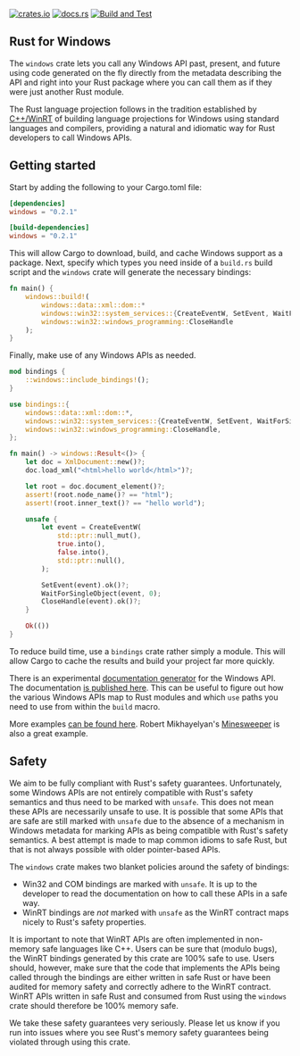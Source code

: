 [![crates.io](https://img.shields.io/crates/v/windows.svg)](https://crates.io/crates/windows)
[![docs.rs](https://docs.rs/windows/badge.svg)](https://docs.rs/windows)
[![Build and Test](https://github.com/microsoft/windows-rs/workflows/Build%20and%20Test/badge.svg?event=push)](https://github.com/microsoft/windows-rs/actions)

## Rust for Windows

The `windows` crate lets you call any Windows API past, present, and future using code generated on the fly directly from the metadata describing the API and right into your Rust package where you can call them as if they were just another Rust module.

The Rust language projection follows in the tradition established by [C++/WinRT](https://github.com/microsoft/cppwinrt) of building language projections for Windows using standard languages and compilers, providing a natural and idiomatic way for Rust developers to call Windows APIs. 

## Getting started

Start by adding the following to your Cargo.toml file:

```toml
[dependencies]
windows = "0.2.1"

[build-dependencies]
windows = "0.2.1"
```

This will allow Cargo to download, build, and cache Windows support as a package. Next, specify which types you need inside of a `build.rs` build script and the `windows` crate will generate the necessary bindings:

```rust
fn main() {
    windows::build!(
        windows::data::xml::dom::*
        windows::win32::system_services::{CreateEventW, SetEvent, WaitForSingleObject}
        windows::win32::windows_programming::CloseHandle
    );
}
```

Finally, make use of any Windows APIs as needed.

```rust
mod bindings {
    ::windows::include_bindings!();
}

use bindings::{
    windows::data::xml::dom::*,
    windows::win32::system_services::{CreateEventW, SetEvent, WaitForSingleObject},
    windows::win32::windows_programming::CloseHandle,
};

fn main() -> windows::Result<()> {
    let doc = XmlDocument::new()?;
    doc.load_xml("<html>hello world</html>")?;

    let root = doc.document_element()?;
    assert!(root.node_name()? == "html");
    assert!(root.inner_text()? == "hello world");

    unsafe {
        let event = CreateEventW(
            std::ptr::null_mut(),
            true.into(),
            false.into(),
            std::ptr::null(),
        );

        SetEvent(event).ok()?;
        WaitForSingleObject(event, 0);
        CloseHandle(event).ok()?;
    }

    Ok(())
}
```

To reduce build time, use a `bindings` crate rather simply a module. This will allow Cargo to cache the results and build your project far more quickly.

There is an experimental [documentation generator](https://github.com/microsoft/windows-docs-rs) for the Windows API. The documentation [is published here](https://microsoft.github.io/windows-docs-rs/). This can be useful to figure out how the various Windows APIs map to Rust modules and which `use` paths you need to use from within the `build` macro.

More examples [can be found here](examples). Robert Mikhayelyan's [Minesweeper](https://github.com/robmikh/minesweeper-rs) is also a great example.

## Safety

We aim to be fully compliant with Rust's safety guarantees. Unfortunately, some Windows APIs are not entirely compatible with Rust's safety semantics and thus need to be marked with `unsafe`. This does not mean these APIs are necessarily unsafe to use. It is possible that some APIs that are safe are still marked with `unsafe` due to the absence of a mechanism in Windows metadata for marking APIs as being compatible with Rust's safety semantics. A best attempt is made to map common idioms to safe Rust, but that is not always possible with older pointer-based APIs.

The `windows` crate makes two blanket policies around the safety of bindings:
* Win32 and COM bindings are marked with `unsafe`. It is up to the developer to read the documentation on how to call these APIs in a safe way.
* WinRT bindings are *not* marked with `unsafe` as the WinRT contract maps nicely to Rust's safety properties.

It is important to note that WinRT APIs are often implemented in non-memory safe languages like C++. Users can be sure that (modulo bugs), the WinRT bindings generated by this crate are 100% safe to use. Users should, however, make sure that the code that implements the APIs being called through the bindings are either written in safe Rust or have been audited for memory safety and correctly adhere to the WinRT contract. WinRT APIs written in safe Rust and consumed from Rust using the `windows` crate should therefore be 100% memory safe.

We take these safety guarantees very seriously. Please let us know if you run into issues where you see Rust's memory safety guarantees being violated through using this crate.

